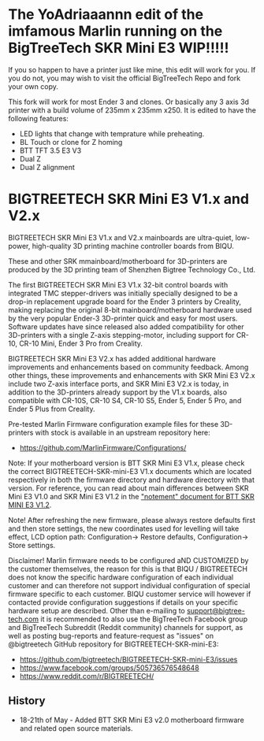 # The YoAdriaaannn edit of the imfamous Marlin running on the BigTreeTech SKR Mini E3 ****WIP!!!!!****
If you so happen to have a printer just like mine, this edit will work for you. If you do not, you may wish to visit the official BigTreeTech Repo and fork your own copy. 

This fork will work for most Ender 3 and clones. Or basically any 3 axis 3d printer with a build volume of 235mm x 235mm x250. It is edited to have the following features:

* LED lights that change with temprature while preheating.
* BL Touch or clone for Z homing
* BTT TFT 3.5 E3 V3
* Dual Z
* Dual Z alignment

# BIGTREETECH SKR Mini E3 V1.x and V2.x

BIGTREETECH SKR Mini E3 V1.x and V2.x mainboards are ultra-quiet, low-power, high-quality 3D printing machine controller boards from BIQU.

These and other SRK mmainboard/motherboard for 3D-printers are produced by the 3D printing team of Shenzhen Bigtree Technology Co., Ltd. 

The first BIGTREETECH SKR Mini E3 V1.x 32-bit control boards with integrated TMC stepper-drivers was initially specially designed to be a drop-in replacement upgrade board for the Ender 3 printers by Creality, making replacing the original 8-bit mainboard/motherboard hardware used by the very popular Ender-3 3D-printer quick and easy for most users. Software updates have since released also added compatibility for other 3D-printers with a single Z-axis stepping-motor, including support for CR-10, CR-10 Mini, Ender 3 Pro from Creality.

BIGTREETECH SKR Mini E3 V2.x has added additional hardware improvements and enhancements based on community feedback. Among other things, these improvements and enhancements with SKR Mini E3 V2.x include two Z-axis interface ports, and SKR Mini E3 V2.x is today, in addition to the 3D-printers already support by the V1.x boards, also compatible with CR-10S, CR-10 S4, CR-10 S5, Ender 5, Ender 5 Pro, and Ender 5 Plus from Creality.

Pre-tested Marlin Firmware configuration example files for these 3D-printers with stock is available in an upstream repository here:

- https://github.com/MarlinFirmware/Configurations/

Note: If your motherboard version is BTT SKR Mini E3 V1.x, please check the correct BIGTREETECH-SKR-mini-E3 V1.x documents which are located respectively in both the firmware directory and hardware directory with that version. For reference, you can read about main differences between SKR Mini E3 V1.0 and SKR Mini E3 V1.2 in the ["notement" document for BTT SKR MINI E3 V1.2](https://github.com/bigtreetech/BIGTREETECH-SKR-mini-E3/blob/master/hardware/BTT%20SKR%20MINI%20E3%20V1.2/The%20Notement%20of%20BTT%20SKR%20MINI%20E3%20V1.2.pdf).

Note! After refreshing the new firmware, please always restore defaults first and then store settings, the new coordinates used for levelling will take effect, LCD option path: Configuration-> Restore defaults, Configuration-> Store settings.

Disclaimer! Marlin firmware needs to be configured aND CUSTOMIZED by the customer themselves, the reason for this is that BIQU / BIGTREETECH does not know the specific hardware configuration of each individual customer and can therefore not support individual configuration of special firmware specific to each customer. BIQU customer service will however if contacted provide configuration suggestions if details on your specific hardware setup are described. Other than e-mailing to <support@bigtree-tech.com> it is recommended to also use the BigTreeTech Facebook group and BigTreeTech Subreddit (Reddit community) channels for support, as well as posting bug-reports and feature-request as "issues" on @bigtreetech GitHub repository for BIGTREETECH-SKR-mini-E3:

- https://github.com/bigtreetech/BIGTREETECH-SKR-mini-E3/issues
- https://www.facebook.com/groups/505736576548648
- https://www.reddit.com/r/BIGTREETECH/
 
 ## History
 
 - 18-21th of May - Added BTT SKR Mini E3 v2.0 motherboard firmware and related open source materials.
